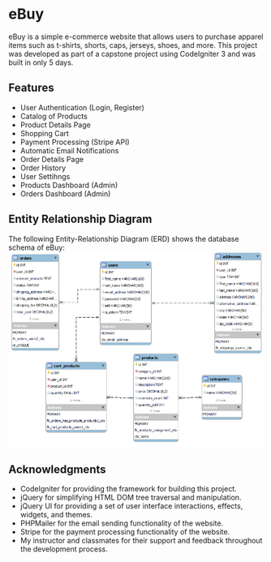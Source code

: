 # eBuy

eBuy is a simple e-commerce website that allows users to purchase apparel items such as t-shirts, shorts, caps, jerseys, shoes, and more. This project was developed as part of a capstone project using CodeIgniter 3 and was built in only 5 days.

## Features

- User Authentication (Login, Register)
- Catalog of Products
- Product Details Page
- Shopping Cart
- Payment Processing (Stripe API)
- Automatic Email Notifications
- Order Details Page
- Order History
- User Settihngs
- Products Dashboard (Admin)
- Orders Dashboard (Admin)

## Entity Relationship Diagram
The following Entity-Relationship Diagram (ERD) shows the database schema of eBuy:
![Entity-Relationship Diagram](img/erd.png)

## Acknowledgments
- CodeIgniter for providing the framework for building this project.
- jQuery for simplifying HTML DOM tree traversal and manipulation.
- jQuery UI for providing a set of user interface interactions, effects, widgets, and themes.
- PHPMailer for the email sending functionality of the website.
- Stripe for the payment processing functionality of the website.
- My instructor and classmates for their support and feedback throughout the development process.
